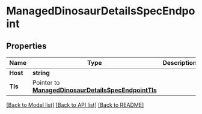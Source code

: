 # ManagedDinosaurDetailsSpecEndpoint

## Properties

Name | Type | Description | Notes
------------ | ------------- | ------------- | -------------
**Host** | **string** |  | [optional] 
**Tls** | Pointer to [**ManagedDinosaurDetailsSpecEndpointTls**](ManagedDinosaurDetails_spec_endpoint_tls.md) |  | [optional] 

[[Back to Model list]](../README.md#documentation-for-models) [[Back to API list]](../README.md#documentation-for-api-endpoints) [[Back to README]](../README.md)


